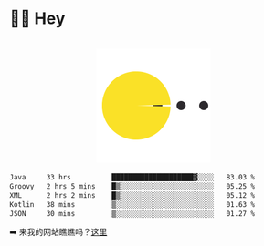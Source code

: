 
# 👋🏻 Hey
<div align="center">
	<br>
	<img src="https://raw.githubusercontent.com/Aniket965/Aniket965/master/pacman.svg?sanitize=true" width="200" height="200">
	<br>
</div>

<!--START_SECTION:waka-->
```text
Java     33 hrs          ████████████████████▓░░░░   83.03 % 
Groovy   2 hrs 5 mins    █▒░░░░░░░░░░░░░░░░░░░░░░░   05.25 % 
XML      2 hrs 2 mins    █▒░░░░░░░░░░░░░░░░░░░░░░░   05.12 % 
Kotlin   38 mins         ▒░░░░░░░░░░░░░░░░░░░░░░░░   01.63 % 
JSON     30 mins         ▒░░░░░░░░░░░░░░░░░░░░░░░░   01.27 % 
```
<!--END_SECTION:waka-->

 ➡️  来我的网站瞧瞧吗？[这里](https://www.shaolongfei.com)
